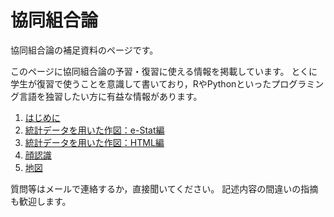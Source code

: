 # 協同組合論

協同組合論の補足資料のページです。

このページに協同組合論の予習・復習に使える情報を掲載しています。
とくに学生が復習で使うことを意識して書いており，RやPythonといったプログラミング言語を独習したい方に有益な情報があります。

1. [はじめに](https://takeshinishimura.github.io/Cooperative/01_introduction.html)
1. [統計データを用いた作図：e-Stat編](https://takeshinishimura.github.io/Cooperative/02_stats_estat.html)
1. [統計データを用いた作図：HTML編](https://takeshinishimura.github.io/Cooperative/03_stats_html.html)
1. [顔認識](https://takeshinishimura.github.io/Cooperative/04_face.html)
1. [地図](https://takeshinishimura.github.io/Cooperative/09_map.html)

質問等はメールで連絡するか，直接聞いてください。
記述内容の間違いの指摘も歓迎します。
